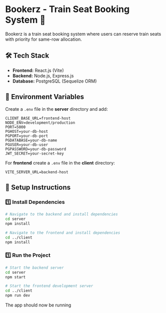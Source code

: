 # **Bookerz - Train Seat Booking System** 🚆

Bookerz is a train seat booking system where users can reserve train seats with priority for same-row allocation.

## **🛠 Tech Stack**

-   **Frontend:** React.js (Vite)
-   **Backend:** Node.js, Express.js
-   **Database:** PostgreSQL (Sequelize ORM)

## **🔧 Environment Variables**

Create a `.env` file in the **server** directory and add:

```env
CLIENT_BASE_URL=frontend-host
NODE_ENV=development/production
PORT=5000
PGHOST=your-db-host
PGPORT=your-db-port
PGDATABASE=your-db-name
PGUSER=your-db-user
PGPASSWORD=your-db-password
JWT_SECRET=your-secret-key
```

For **frontend** create a `.env` file in the **client** directory:

```env
VITE_SERVER_URL=backend-host
```

## 🚀 Setup Instructions

### 1️⃣ Install Dependencies

```sh
# Navigate to the backend and install dependencies
cd server
npm install

# Navigate to the frontend and install dependencies
cd ../client
npm install
```

### 1️⃣ Run the Project

```sh
# Start the backend server
cd server
npm start

# Start the frontend development server
cd ../client
npm run dev
```

The app should now be running
